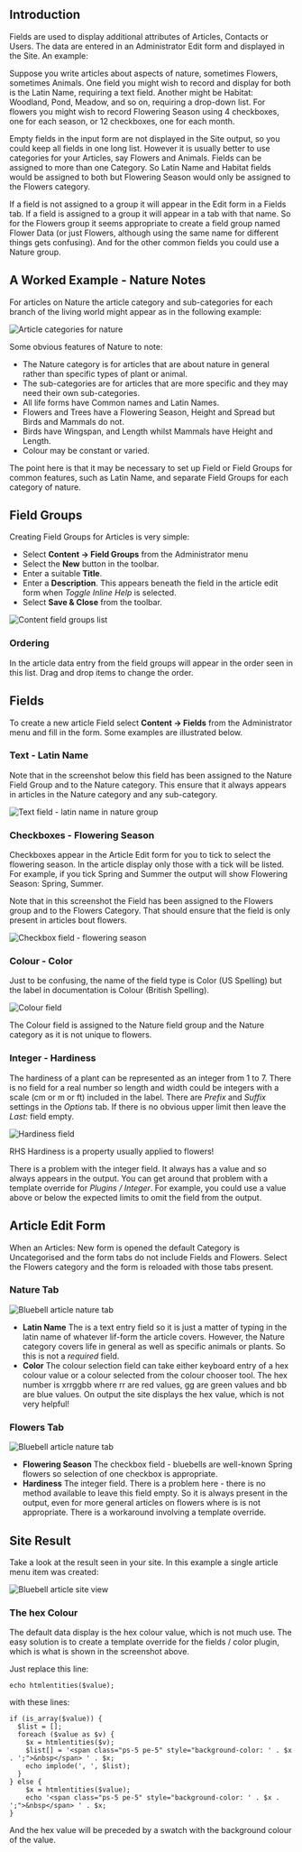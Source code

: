 <!-- Filename: J4.x:Fields_and_Field_Groups / Display title: Fields and Field Groups -->

## Introduction

Fields are used to display additional attributes of Articles, Contacts
or Users. The data are entered in an Administrator Edit form and
displayed in the Site. An example:

Suppose you write articles about aspects of nature, sometimes Flowers,
sometimes Animals. One field you might wish to record and display for
both is the Latin Name, requiring a text field. Another might be
Habitat: Woodland, Pond, Meadow, and so on, requiring a drop-down list.
For flowers you might wish to record Flowering Season using 4 checkboxes,
one for each season, or 12 checkboxes, one for each month.

Empty fields in the input form are not displayed in the Site output, so
you could keep all fields in one long list. However it is usually better
to use categories for your Articles, say Flowers and Animals. Fields can
be assigned to more than one Category. So Latin Name and Habitat fields
would be assigned to both but Flowering Season would only be assigned to
the Flowers category.

If a field is not assigned to a group it will appear in the Edit form in
a Fields tab. If a field is assigned to a group it will appear in a tab
with that name. So for the Flowers group it seems appropriate to create
a field group named Flower Data (or just Flowers, although using the same name
for different things gets confusing). And for the other common fields
you could use a Nature group.

## A Worked Example - Nature Notes

For articles on Nature the article category and sub-categories for each branch 
of the living world might appear as in the following example:

![Article categories for nature](../../../en/images/fields/fields-articles-categories-list.png)

Some obvious features of Nature to note:

- The Nature category is for articles that are about nature in general rather 
  than specific types of plant or animal.
- The sub-categories are for articles that are more specific and they may need
  their own sub-categories.
- All life forms have Common names and Latin Names.
- Flowers and Trees have a Flowering Season, Height and Spread but Birds
  and Mammals do not.
- Birds have Wingspan, and Length whilst Mammals have Height and Length.
- Colour may be constant or varied. 

The point here is that it may be necessary to set up Field or Field Groups for 
common features, such as Latin Name, and separate Field Groups for each category
of nature.

## Field Groups

Creating Field Groups for Articles is very simple: 

- Select **Content → Field Groups** from the Administrator menu
- Select the **New** button in the toolbar. 
- Enter a suitable **Title**.
- Enter a **Description**. This appears beneath the field in the article edit
  form when *Toggle Inline Help* is selected.
- Select **Save & Close** from the toolbar. 

![Content field groups list](../../../en/images/fields/fields-field-groups-list.png)

### Ordering

In the article data entry from the field groups will appear in the order seen
in this list. Drag and drop items to change the order.

## Fields

To create a new article Field select **Content → Fields** from the
Administrator menu and fill in the form. Some examples are illustrated
below.

### Text - Latin Name

Note that in the screenshot below this field has been assigned to the Nature
Field Group and to the Nature category. This ensure that it always appears in 
articles in the Nature category and any sub-category.

![Text field - latin name in nature group](../../../en/images/fields/fields-latin-name.png)

### Checkboxes - Flowering Season

Checkboxes appear in the Article Edit form for you to tick to select the
flowering season. In the article display only those with a tick will be
listed. For example, if you tick Spring and Summer the output will show
Flowering Season: Spring, Summer.

Note that in this screenshot the Field has been assigned to the Flowers
group and to the Flowers Category. That should ensure that the field is
only present in articles bout flowers.

![Checkbox field - flowering season](../../../en/images/fields/fields-flowering-season.png)

### Colour - Color

Just to be confusing, the name of the field type is Color (US Spelling)
but the label in documentation is Colour (British Spelling).

![Colour field](../../../en/images/fields/fields-colour.png)

The Colour field is assigned to the Nature field group and the Nature category
as it is not unique to flowers.

### Integer - Hardiness

The hardiness of a plant can be represented as an integer from 1 to 7. There 
is no field for a real number so length and width could be integers with a scale 
(cm or m or ft) included in the label. There are *Prefix* and *Suffix* settings
in the *Options* tab. If there is no obvious upper limit then leave the *Last:*
field empty.

![Hardiness field](../../../en/images/fields/fields-hardiness.png)

RHS Hardiness is a property usually applied to flowers!

There is a problem with the integer field. It always has a value and so always
appears in the output. You can get around that problem with a template override
for *Plugins / Integer*. For example, you could use a value above or below the
expected limits to omit the field from the output.

## Article Edit Form

When an Articles: New form is opened the default Category is
Uncategorised and the form tabs do not include Fields and Flowers.
Select the Flowers category and the form is reloaded with those tabs
present.

### Nature Tab

![Bluebell article nature tab](../../../en/images/fields/field-article-bluebell-nature-tab.png)

- **Latin Name** The is a text entry field so it is just a matter of typing in
  the latin name of whatever lif-form the article covers. However, the Nature
  category covers life in general as well as specific animals or plants. So this
  is not a *required* field.
- **Color** The colour selection field can take either keyboard entry of a
  hex colour value or a colour selected from the colour chooser tool. The hex
  number is xrrggbb where rr are red values, gg are green values and bb are blue
  values. On output the site displays the hex value, which is not very helpful!

### Flowers Tab

![Bluebell article nature tab](../../../en/images/fields/field-article-bluebell-flowers-tab.png)

- **Flowering Season** The checkbox field - bluebells are well-known Spring 
  flowers so selection of one checkbox is appropriate. 
- **Hardiness** The integer field. There is a problem here - there is no method
  available to leave this field empty. So it is always present in the output,
  even for more general articles on flowers where is is not appropriate. There
  is a workaround involving a template override.

## Site Result

Take a look at the result seen in your site. In this example a single article
menu item was created:

![Bluebell article site view](../../../en/images/fields/field-article-bluebell-site.png)

### The hex Colour

The default data display is the hex colour value, which is not much use. The
easy solution is to create a template override for the fields / color plugin,
which is what is shown in the screenshot above.

Just replace this line:
```
echo htmlentities($value);
```
with these lines:
```
if (is_array($value)) {
  $list = [];
  foreach ($value as $v) {
    $x = htmlentities($v);
    $list[] = '<span class="ps-5 pe-5" style="background-color: ' . $x . ';">&nbsp</span> ' . $x;
    echo implode(', ', $list);
  }
} else {
    $x = htmlentities($value);
    echo '<span class="ps-5 pe-5" style="background-color: ' . $x . ';">&nbsp</span> ' . $x;
}
```
And the hex value will be preceded by a swatch with the background colour of
the value.
